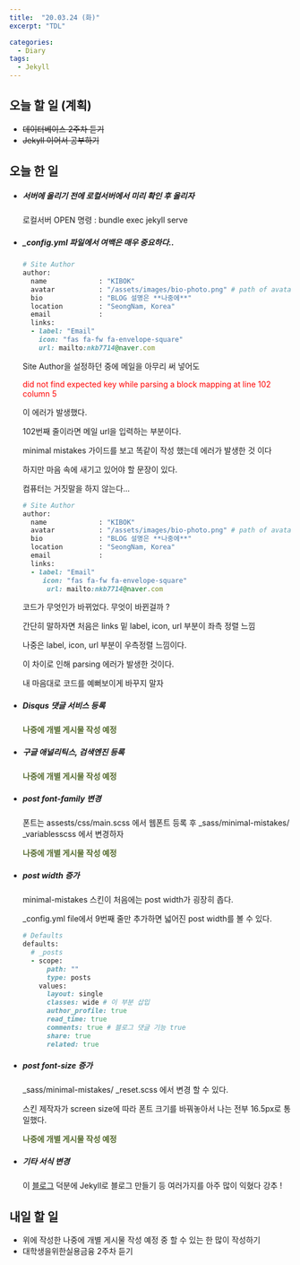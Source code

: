 ```yaml
---
title:  "20.03.24 (화)"
excerpt: "TDL"

categories:
  - Diary
tags:
  - Jekyll
---
```


## 오늘 할 일 (계획)

- ~~데이터베이스 2주차 듣기~~
- ~~Jekyll 이어서 공부하기~~



## 오늘 한 일

- ##### 서버에 올리기 전에 로컬서버에서 미리 확인 후 올리자

  로컬서버 OPEN 명령 : bundle exec jekyll serve

- ##### _config.yml 파일에서 여백은 매우 중요하다..

  ```ruby
  # Site Author
  author:
    name             : "KIBOK"
    avatar           : "/assets/images/bio-photo.png" # path of avatar image, e.g. "/assets/images/bio-photo.jpg"
    bio              : "BLOG 설명은 **나중에**"
    location         : "SeongNam, Korea"
    email            :
    links:
    - label: "Email"
      icon: "fas fa-fw fa-envelope-square"
      url: mailto:nkb7714@naver.com
  ```

  Site Author을 설정하던 중에 메일을 아무리 써 넣어도  

  <span style="color: red">did not find expected key while parsing a block mapping at line 102 column 5</span>  

  이 에러가 발생했다.  

  102번째 줄이라면 메일 url을 입력하는 부분이다.  

  minimal mistakes 가이드를 보고 똑같이 작성 했는데 에러가 발생한 것 이다

  하지만 마음 속에 새기고 있어야 할 문장이 있다.  

  컴퓨터는 거짓말을 하지 않는다...  

  ```ruby
  # Site Author
  author:
    name             : "KIBOK"
    avatar           : "/assets/images/bio-photo.png" # path of avatar image, e.g. "/assets/images/bio-photo.jpg"
    bio              : "BLOG 설명은 **나중에**"
    location         : "SeongNam, Korea"
    email            :
    links:
    - label: "Email"
       icon: "fas fa-fw fa-envelope-square"
        url: mailto:nkb7714@naver.com
  ```

  코드가 무엇인가 바뀌었다. 무엇이 바뀐걸까 ?

  간단히 말하자면 처음은 links 밑 label, icon, url 부분이 좌측 정렬 느낌

  나중은 label, icon, url 부분이 우측정렬 느낌이다.

  이 차이로 인해 parsing 에러가 발생한 것이다.

  내 마음대로 코드를 예뻐보이게 바꾸지 말자

- ##### Disqus 댓글 서비스 등록

  <span style="color: darkolivegreen">**나중에 개별 게시물 작성 예정**</span>
  
- ##### 구글 애널리틱스, 검색엔진 등록

  <span style="color: darkolivegreen">**나중에 개별 게시물 작성 예정**</span>

- ##### post font-family 변경

  폰트는 assests/css/main.scss 에서 웹폰트 등록 후 _sass/minimal-mistakes/ _variablesscss 에서 변경하자

  <span style="color: darkolivegreen">**나중에 개별 게시물 작성 예정**</span>

- ##### post width 증가

  minimal-mistakes 스킨이 처음에는 post width가 굉장히 좁다.

  _config.yml file에서 9번째 줄만 추가하면 넓어진 post width를 볼 수 있다.

  ```ruby
  # Defaults
  defaults:
    # _posts
    - scope:
        path: ""
        type: posts
      values:
        layout: single
        classes: wide # 이 부분 삽입
        author_profile: true
        read_time: true
        comments: true # 블로그 댓글 기능 true
        share: true
        related: true
  ```

  

- ##### post font-size 증가

  _sass/minimal-mistakes/ _reset.scss 에서 변경 할 수 있다.

  스킨 제작자가 screen size에 따라 폰트 크기를 바꿔놓아서 나는 전부 16.5px로 통일했다.

  <span style="color: darkolivegreen">**나중에 개별 게시물 작성 예정**</span>

- ##### 기타 서식 변경

  이 [블로그](https://devinlife.com/howto/) 덕분에 Jekyll로 블로그 만들기 등 여러가지를 아주 많이 익혔다 강추 !

## 내일 할 일

- 위에 작성한 나중에 개별 게시물 작성 예정 중 할 수 있는 한 많이 작성하기
- 대학생을위한실용금융 2주차 듣기

